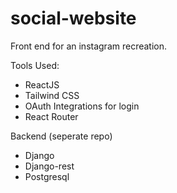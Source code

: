 # social-website
Front end for an instagram recreation.

Tools Used:

- ReactJS
- Tailwind CSS
- OAuth Integrations for login
- React Router

Backend (seperate repo)

- Django
- Django-rest
- Postgresql
